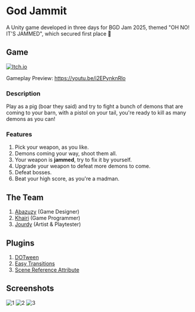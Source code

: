 # God Jammit

A Unity game developed in three days for BGD Jam 2025, themed "OH NO! IT'S JAMMED", which secured first place 🥳

## Game

[![Itch.io](https://img.shields.io/badge/Itch.io-f75b5b?style=for-the-badge&logo=Itch.io&logoColor=white)](https://abazuzy.itch.io/god-jammit)

Gameplay Preview: https://youtu.be/i2EPynknRlo

### Description

Play as a pig (boar they said) and try to fight a bunch of demons that are coming to your barn, with a pistol on your tail, you're ready to kill as many demons as you can!

### Features

1. Pick your weapon, as you like.
2. Demons coming your way, shoot them all.
3. Your weapon is **jammed**, try to fix it by yourself.
4. Upgrade your weapon to defeat more demons to come.
5. Defeat bosses.
6. Beat your high score, as you're a madman.

## The Team

1. [Abazuzy](https://abazuzy.itch.io/) (Game Designer)
2. [Khairi](https://kh4iri.itch.io/) (Game Programmer)
3. [Jourdy](https://jourdy.itch.io/) (Artist & Playtester)

## Plugins

1. [DOTween](https://assetstore.unity.com/packages/tools/animation/dotween-hotween-v2-27676)
2. [Easy Transitions](https://assetstore.unity.com/packages/tools/gui/easy-transitions-225607)
3. [Scene Reference Attribute](https://github.com/KyleBanks/scene-ref-attribute)

## Screenshots

![1](https://github.com/user-attachments/assets/214f0006-e073-46ed-a4bf-5bb614975e55)
![2](https://github.com/user-attachments/assets/248aae19-ae57-4bf7-b8ed-aa561e66ec84)
![3](https://github.com/user-attachments/assets/15cd98be-4132-45a3-9626-4aa8313026ba)

